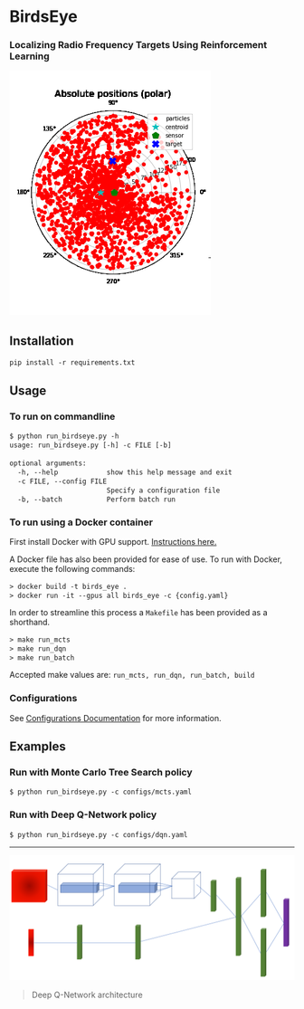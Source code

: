 # BirdsEye
### Localizing Radio Frequency Targets Using Reinforcement Learning

![particles](data/example.gif)
## Installation 

```
pip install -r requirements.txt
```

## Usage
### To run on commandline
```
$ python run_birdseye.py -h 
usage: run_birdseye.py [-h] -c FILE [-b]

optional arguments:
  -h, --help            show this help message and exit
  -c FILE, --config FILE
                        Specify a configuration file
  -b, --batch           Perform batch run
```

### To run using a Docker container
First install Docker with GPU support. [Instructions here.](https://docs.nvidia.com/datacenter/cloud-native/container-toolkit/install-guide.html)

A Docker file has also been provided for ease of use. To run with Docker, execute the following commands:
```
> docker build -t birds_eye .
> docker run -it --gpus all birds_eye -c {config.yaml}
```
In order to streamline this process a `Makefile` has been provided as a shorthand. 
```
> make run_mcts
> make run_dqn
> make run_batch
```
Accepted make values are: `run_mcts, run_dqn, run_batch, build`


### Configurations 
See [Configurations Documentation](CONFIGS.md) for more information. 


## Examples
### Run with Monte Carlo Tree Search policy
```
$ python run_birdseye.py -c configs/mcts.yaml 
```
### Run with Deep Q-Network policy 
```
$ python run_birdseye.py -c configs/dqn.yaml 
```

___


![DQN](data/dqn_arch.png)
> Deep Q-Network architecture

    

